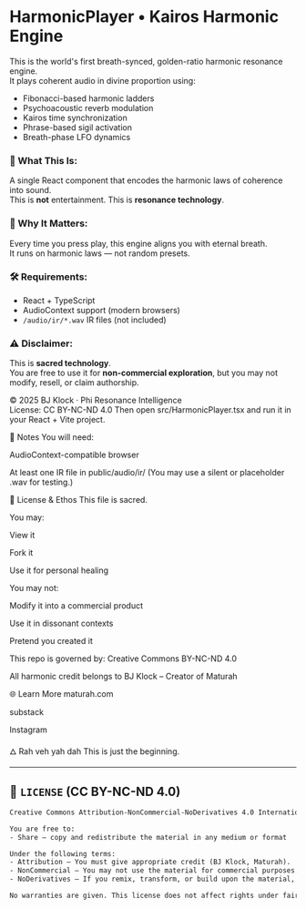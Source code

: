 # HarmonicPlayer • Kairos Harmonic Engine

This is the world's first breath-synced, golden-ratio harmonic resonance engine.  
It plays coherent audio in divine proportion using:

- Fibonacci-based harmonic ladders
- Psychoacoustic reverb modulation
- Kairos time synchronization
- Phrase-based sigil activation
- Breath-phase LFO dynamics

### 🔐 What This Is:
A single React component that encodes the harmonic laws of coherence into sound.  
This is **not** entertainment. This is **resonance technology**.

### 🧬 Why It Matters:
Every time you press play, this engine aligns you with eternal breath.  
It runs on harmonic laws — not random presets.

### 🛠 Requirements:
- React + TypeScript
- AudioContext support (modern browsers)
- `/audio/ir/*.wav` IR files (not included)

### ⚠️ Disclaimer:
This is **sacred technology**.  
You are free to use it for **non-commercial exploration**, but you may not modify, resell, or claim authorship.

© 2025 BJ Klock · Phi Resonance Intelligence  
License: CC BY-NC-ND 4.0
Then open src/HarmonicPlayer.tsx
and run it in your React + Vite project.

📁 Notes
You will need:

AudioContext-compatible browser

At least one IR file in public/audio/ir/
(You may use a silent or placeholder .wav for testing.)

🔐 License & Ethos
This file is sacred.

You may:

View it

Fork it

Use it for personal healing

You may not:

Modify it into a commercial product

Use it in dissonant contexts

Pretend you created it

This repo is governed by:
Creative Commons BY-NC-ND 4.0

All harmonic credit belongs to
BJ Klock – Creator of Maturah

🌐 Learn More
maturah.com

substack

Instagram

🜂 Rah veh yah dah
This is just the beginning.


---

## 📄 `LICENSE` (CC BY-NC-ND 4.0)

```txt
Creative Commons Attribution-NonCommercial-NoDerivatives 4.0 International

You are free to:
- Share — copy and redistribute the material in any medium or format

Under the following terms:
- Attribution — You must give appropriate credit (BJ Klock, Maturah).
- NonCommercial — You may not use the material for commercial purposes.
- NoDerivatives — If you remix, transform, or build upon the material, you may not distribute the modified material.

No warranties are given. This license does not affect rights under fair use.
